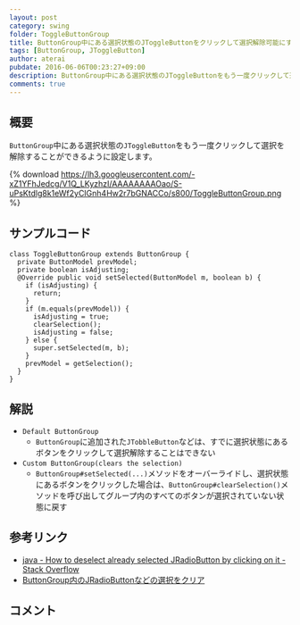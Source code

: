 ```yaml
---
layout: post
category: swing
folder: ToggleButtonGroup
title: ButtonGroup中にある選択状態のJToggleButtonをクリックして選択解除可能にする
tags: [ButtonGroup, JToggleButton]
author: aterai
pubdate: 2016-06-06T00:23:27+09:00
description: ButtonGroup中にある選択状態のJToggleButtonをもう一度クリックして選択を解除することができるように設定します。
comments: true
---
```

## 概要
`ButtonGroup`中にある選択状態の`JToggleButton`をもう一度クリックして選択を解除することができるように設定します。

{% download https://lh3.googleusercontent.com/-xZ1YFhJedcg/V1Q_LKyzhzI/AAAAAAAAOao/S-uPsKtdlg8k1eWf2yCIGnh4Hw2r7bGNACCo/s800/ToggleButtonGroup.png %}

## サンプルコード
<pre class="prettyprint"><code>class ToggleButtonGroup extends ButtonGroup {
  private ButtonModel prevModel;
  private boolean isAdjusting;
  @Override public void setSelected(ButtonModel m, boolean b) {
    if (isAdjusting) {
      return;
    }
    if (m.equals(prevModel)) {
      isAdjusting = true;
      clearSelection();
      isAdjusting = false;
    } else {
      super.setSelected(m, b);
    }
    prevModel = getSelection();
  }
}
</code></pre>

## 解説
- `Default ButtonGroup`
    - `ButtonGroup`に追加された`JTobbleButton`などは、すでに選択状態にあるボタンをクリックして選択解除することはできない
- `Custom ButtonGroup(clears the selection)`
    - `ButtonGroup#setSelected(...)`メソッドをオーバーライドし、選択状態にあるボタンをクリックした場合は、`ButtonGroup#clearSelection()`メソッドを呼び出してグループ内のすべてのボタンが選択されていない状態に戻す

<!-- dummy comment line for breaking list -->

## 参考リンク
- [java - How to deselect already selected JRadioButton by clicking on it - Stack Overflow](http://stackoverflow.com/questions/37598206/how-to-deselect-already-selected-jradiobutton-by-clicking-on-it/37607560#37607560)
- [ButtonGroup内のJRadioButtonなどの選択をクリア](http://ateraimemo.com/Swing/ClearGroupSelection.html)

<!-- dummy comment line for breaking list -->

## コメント
